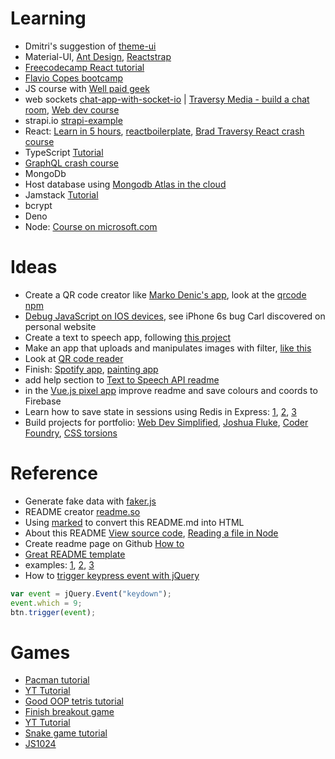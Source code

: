 # Learning

- Dmitri's suggestion of [theme-ui](https://theme-ui.com/home)
- Material-UI, [Ant Design](https://ant.design/), [Reactstrap](https://reactstrap.github.io/)
- [Freecodecamp React tutorial](https://www.freecodecamp.org/)
- [Flavio Copes bootcamp](https://2020.thejsbootcamp.com/gYF5zJYBbDyRQiemceqv/#modules)
- JS course with [Well paid geek](https://wellpaidgeek.teachable.com/courses/learn-javascript-step-by-step/lectures/13358676)
- web sockets [chat-app-with-socket-io](https://replit.com/@RolandJLevy/chat-app-with-socket-io) | [Traversy Media - build a chat room](https://www.youtube.com/watch?v=jD7FnbI76Hg), [Web dev course](https://www.youtube.com/watch?v=rxzOqP9YwmM)
- strapi.io [strapi-example](https://github.com/rolandjlevy/strapi-example)
- React: [Learn in 5 hours](https://youtu.be/DLX62G4lc44), [reactboilerplate](https://www.reactboilerplate.com), [Brad Traversy React crash course](https://www.youtube.com/watch?v=w7ejDZ8SWv8)
- TypeScript [Tutorial](https://scrimba.com/learn/intrototypescript/typescript-introduction-cEQBWH3)
- [GraphQL crash course](https://www.youtube.com/watch?v=PEcJxkylcRM)
- MongoDb
- Host database using [Mongodb Atlas in the cloud](https://www.mongodb.com/cloud/atlas) 
- Jamstack [Tutorial](https://www.youtube.com/watch?v=Sh1i-gMH4bo)
- bcrypt
- Deno
- Node: [Course on microsoft.com](https://docs.microsoft.com/en-gb/learn/modules/intro-to-nodejs/)

# Ideas

- Create a QR code creator like [Marko Denic's app](https://markodenic.com/tools/qr-code-generator/), look at the [qrcode npm](https://www.npmjs.com/package/qrcode)
- [Debug JavaScript on IOS devices](https://raygun.com/blog/debug-javascript-mobile-safari/), see iPhone 6s bug Carl discovered on personal website
- Create a text to speech app, following [this project](https://dev.to/dailydevtips1/vanilla-javascript-speech-to-text-4l35)
- Make an app that uploads and manipulates images with filter, [like this](https://repl.it/talk/share/Image-Filter/86886) 
- Look at [QR code reader](https://morioh.com/p/09bb57a03d24)
- Finish: [Spotify app](https://replit.com/@RolandJLevy/express-spotify-app), [painting app](https://repl.it/@rjlevy/js-drawing-app)
- add help section to [Text to Speech API readme](https://repl.it/@rjlevy/js-text-to-speech-api)
- in the [Vue.js pixel app](https://replit.com/@RolandJLevy/vue-draw-pixel-art) improve readme and save colours and coords to Firebase
- Learn how to save state in sessions using Redis in Express: [1](https://jankleinert.com/blog/2019/07/11/nodejs-session-management-using-express-sessions-and-redis-part-1.html ), [2](https://medium.com/mtholla/managing-node-js-express-sessions-with-redis-94cd099d6f2f ), [3](https://dev.to/lambdastore/express-session-with-serverless-redis-3m9c)
- Build projects for portfolio: [Web Dev Simplified](https://www.youtube.com/watch?v=oluY633rkgI), [Joshua Fluke](https://www.youtube.com/watch?v=B7qZajxE17E), [Coder Foundry](https://www.youtube.com/watch?v=zbwbhDp2kXw), [CSS torsions](https://varun.ca/torsions)

# Reference

- Generate fake data with [faker.js](http://marak.github.io/faker.js/)
- README creator [readme.so](https://readme.so/editor)
- Using [marked](https://www.npmjs.com/package/marked) to convert this README.md into HTML
- About this README [View source code](https://replit.com/@RolandJLevy/expressideas-learning-research), [Reading a file in Node](https://stackoverflow.com/questions/27971806/returning-rendered-markdown-with-express-and-marked)
- Create readme page on Github [How to](https://dev.to/natterstefan/how-to-add-a-readme-to-your-github-profile-2bo9)
- [Great README template](https://github.com/ritaly/README-cheatsheet#general-info)
- examples: [1](https://github.com/natterstefan), [2](https://github.com/dhruvsheth-ai), [3](https://github.com/WaylonWalker)
- How to [trigger keypress event with jQuery](https://stackoverflow.com/questions/832059/definitive-way-to-trigger-keypress-events-with-jquery)
```js
var event = jQuery.Event("keydown");
event.which = 9;
btn.trigger(event);
```

# Games

- [Pacman tutorial](https://github.com/weibenfalk/vanilla-js-pacman)
- [YT Tutorial](https://www.youtube.com/watch?v=YBtzzVwrTeE&feature=youtu.be)
- [Good OOP tetris tutorial](https://medium.com/@michael.karen/learning-modern-javascript-with-tetris-92d532bcd057)
- [Finish breakout game](https://repl.it/@rjlevy/js-learning-canvas-with-oop-game)
- [YT Tutorial](https://www.youtube.com/watch?v=3EMxBkqC4z0)
- [Snake game tutorial](https://dev.to/nitdgplug/learn-javascript-through-a-game-1beh)
- [JS1024](https://js1024.fun/results/2020#16)
